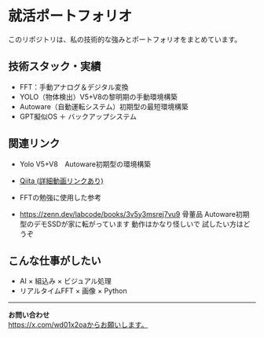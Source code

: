 # 就活ポートフォリオ

このリポジトリは、私の技術的な強みとポートフォリオをまとめています。

## 技術スタック・実績
- FFT：手動アナログ＆デジタル変換
- YOLO（物体検出）V5+V8の黎明期の手動環境構築
- Autoware（自動運転システム）初期型の最短環境構築
- GPT擬似OS ＋ バックアップシステム

## 関連リンク
- Yolo V5+V8　Autoware初期型の環境構築
- [Qiita (詳細動画リンクあり)](https://qiita.com/wd01x2oa)

- FFTの勉強に使用した参考
- https://zenn.dev/labcode/books/3v5y3msrej7vu9
骨董品
Autoware初期型のデモSSDが家に転がっています
動作はかなり怪しいで
試したい方はどうぞ
## こんな仕事がしたい
- AI × 組込み × ビジュアル処理
- リアルタイムFFT × 画像 × Python

---

**お問い合わせ**  
https://x.com/wd01x2oaからお願いします。
